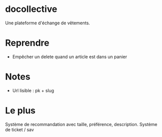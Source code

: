 # docollective

Une plateforme d'échange de vêtements.

# Reprendre

- Empêcher un delete quand un article est dans un panier

# Notes

- Url lisible : pk + slug

# Le plus
Système de recommandation avec taille, préférence, description.
Système de ticket / sav